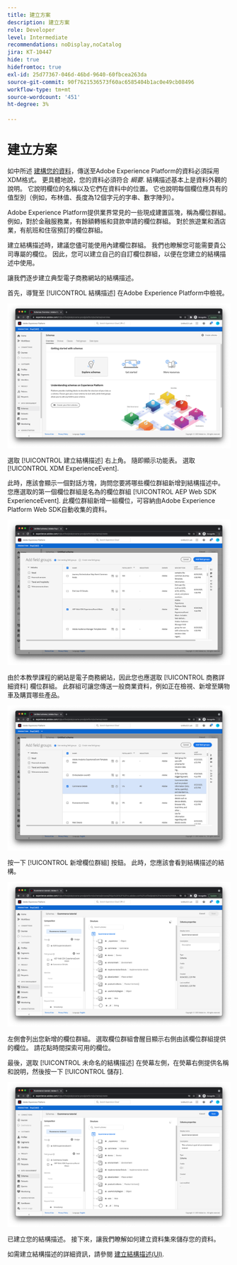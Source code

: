 ```yaml
---
title: 建立方案
description: 建立方案
role: Developer
level: Intermediate
recommendations: noDisplay,noCatalog
jira: KT-10447
hide: true
hidefromtoc: true
exl-id: 25d77367-046d-46bd-9640-60fbcea263da
source-git-commit: 90f7621536573f60ac6585404b1ac0e49cb08496
workflow-type: tm+mt
source-wordcount: '451'
ht-degree: 3%

---
```


# 建立方案

如中所述 [建構您的資料](../structuring-your-data.md)，傳送至Adobe Experience Platform的資料必須採用XDM格式。 更具體地說，您的資料必須符合 _綱要_. 結構描述基本上是資料外觀的說明。 它說明欄位的名稱以及它們在資料中的位置。 它也說明每個欄位應具有的值型別（例如，布林值、長度為12個字元的字串、數字陣列）。

Adobe Experience Platform提供業界常見的一些現成建置區塊，稱為欄位群組。 例如，對於金融服務業，有餘額轉帳和貸款申請的欄位群組。 對於旅遊業和酒店業，有航班和住宿預訂的欄位群組。

建立結構描述時，建議您儘可能使用內建欄位群組。 我們也瞭解您可能需要貴公司專屬的欄位。 因此，您可以建立自己的自訂欄位群組，以便在您建立的結構描述中使用。

讓我們逐步建立典型電子商務網站的結構描述。

首先，導覽至 [!UICONTROL 結構描述] 在Adobe Experience Platform中檢視。

![結構描述檢視](../../../assets/implementation-strategy/schemas-view.png)

選取 [!UICONTROL 建立結構描述] 右上角。 隨即顯示功能表。 選取 [!UICONTROL XDM ExperienceEvent].

此時，應該會顯示一個對話方塊，詢問您要將哪些欄位群組新增到結構描述中。 您應選取的第一個欄位群組是名為的欄位群組 [!UICONTROL AEP Web SDK ExperienceEvent]. 此欄位群組新增一組欄位，可容納由Adobe Experience Platform Web SDK自動收集的資料。

![AEP Web SDK mixin](../../../assets/implementation-strategy/aep-web-sdk-mixin.png)

由於本教學課程的網站是電子商務網站，因此您也應選取 [!UICONTROL 商務詳細資料] 欄位群組。 此群組可讓您傳送一般商業資料，例如正在檢視、新增至購物車及購買哪些產品。

![商務詳細資料mixin](../../../assets/implementation-strategy/commerce-details-mixin.png)

按一下 [!UICONTROL 新增欄位群組] 按鈕。 此時，您應該會看到結構描述的結構。

![具有Mixin的結構描述](../../../assets/implementation-strategy/schema-with-mixins.png)

左側會列出您新增的欄位群組。 選取欄位群組會醒目顯示右側由該欄位群組提供的欄位。 請花點時間探索可用的欄位。

最後，選取 [!UICONTROL 未命名的結構描述] 在熒幕左側，在熒幕右側提供名稱和說明，然後按一下 [!UICONTROL 儲存].

![具有名稱和說明的結構描述](../../../assets/implementation-strategy/schema-name-description.png)

已建立您的結構描述。 接下來，讓我們瞭解如何建立資料集來儲存您的資料。

如需建立結構描述的詳細資訊，請參閱 [建立結構描述(UI)](https://experienceleague.adobe.com/docs/experience-platform/xdm/tutorials/create-schema-ui.html?lang=zh-Hant).
